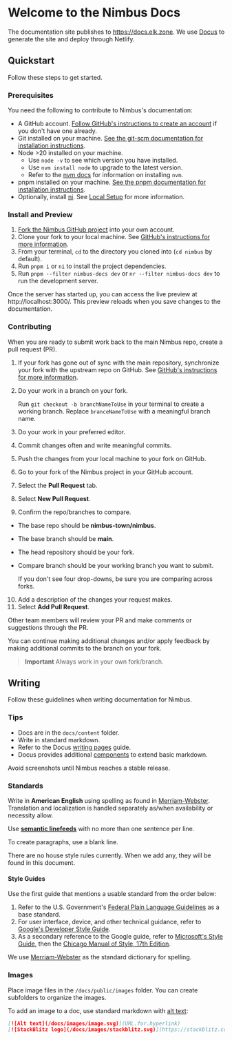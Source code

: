 # Welcome to the Nimbus Docs

The documentation site publishes to https://docs.elk.zone. We use [Docus](https://docus.dev) to generate the site and deploy through Netlify.

## Quickstart

Follow these steps to get started.

### Prerequisites

You need the following to contribute to Nimbus's documentation:

- A GitHub account. [Follow GitHub's instructions to create an account](https://docs.github.com/en/get-started/start-your-journey/creating-an-account-on-github) if you don't have one already.
- Git installed on your machine. [See the git-scm documentation for installation instructions](https://git-scm.com/downloads).
- Node >20 installed on your machine.
  - Use `node -v` to see which version you have installed.
  - Use `nvm install node` to upgrade to the latest version.
  - Refer to the [nvm docs](https://github.com/nvm-sh/nvm#installing-and-updating) for information on installing `nvm`.
- pnpm installed on your machine. [See the pnpm documentation for installation instructions](https://pnpm.io/installation).
- Optionally, install [ni](https://github.com/antfu/ni#ni). See [Local Setup](../README.md#local-setup) for more information.

### Install and Preview

1. [Fork the Nimbus GitHub project](https://github.com/nimbus-town/nimbus/fork) into your own account.
2. Clone your fork to your local machine. See [GitHub's instructions for more information](https://docs.github.com/en/pull-requests/collaborating-with-pull-requests/working-with-forks/fork-a-repo#cloning-your-forked-repository).
3. From your terminal, `cd` to the directory you cloned into (`cd nimbus` by default).
4. Run `pnpm i` or `ni` to install the project dependencies.
5. Run `pnpm --filter nimbus-docs dev` or `nr --filter nimbus-docs dev` to run the development server.

Once the server has started up, you can access the live preview at http://localhost:3000/. This preview reloads when you save changes to the documentation.

### Contributing

When you are ready to submit work back to the main Nimbus repo, create a pull request (PR).

1. If your fork has gone out of sync with the main repository, synchronize your fork with the upstream repo on GitHub. See [GitHub's instructions for more information](https://docs.github.com/en/pull-requests/collaborating-with-pull-requests/working-with-forks/syncing-a-fork).
2. Do your work in a branch on your fork.

      Run `git checkout -b branchNameToUse` in your terminal to create a working branch. Replace `branceNameToUse` with a meaningful branch name.
3. Do your work in your preferred editor.
4. Commit changes often and write meaningful commits.
5. Push the changes from your local machine to your fork on GitHub.
6. Go to your fork of the Nimbus project in your GitHub account.
7. Select the **Pull Request** tab.
8. Select **New Pull Request**.
9.  Confirm the repo/branches to compare.
   - The base repo should be **nimbus-town/nimbus**.
   - The base branch should be **main**.
   - The head repository should be your fork.
   - Compare branch should be your working branch you want to submit.

      If you don't see four drop-downs, be sure you are comparing across forks.
10. Add a description of the changes your request makes.
11. Select **Add Pull Request**.

Other team members will review your PR and make comments or suggestions through the PR.

You can continue making additional changes and/or apply feedback by making additional commits to the branch on your fork.

> **Important** Always work in your own fork/branch.

## Writing

Follow these guidelines when writing documentation for Nimbus.

### Tips

- Docs are in the `docs/content` folder.
- Write in standard markdown.
- Refer to the Docus [writing pages](https://docus.dev/introduction/writing-pages) guide.
- Docus provides additional [components](https://docus.dev/api/components) to extend basic markdown.

Avoid screenshots until Nimbus reaches a stable release.

### Standards

Write in **American English** using spelling as found in [Merriam-Webster](https://www.merriam-webster.com). Translation and localization is handled separately as/when availability or necessity allow.

Use [**semantic linefeeds**](https://rhodesmill.org/brandon/2012/one-sentence-per-line/) with no more than one sentence per line.

To create paragraphs, use a blank line.

There are no house style rules currently. When we add any, they will be found in this document.

#### Style Guides

Use the first guide that mentions a usable standard from the order below:

1. Refer to the U.S. Government's [Federal Plain Language Guidelines](https://www.plainlanguage.gov/guidelines/) as a base standard.
2. For user interface, device, and other technical guidance, refer to [Google's Developer Style Guide](https://developers.google.com/style).
3. As a secondary reference to the Google guide, refer to [Microsoft's Style Guide](https://docs.microsoft.com/style-guide/welcome/), then the [Chicago Manual of Style, 17th Edition](https://www.chicagomanualofstyle.org/home.html).

We use [Merriam-Webster](https://www.merriam-webster.com/) as the standard dictionary for spelling.

### Images

Place image files in the `/docs/public/images` folder. You can create subfolders to organize the images.

To add an image to a doc, use standard markdown with [alt text](https://accessibility.huit.harvard.edu/describe-content-images):

```md
[![Alt text](/docs/images/image.svg)](URL.for.hyperlink)
[![StackBlitz logo](/docs/images/stackblitz.svg)](https://stackblitz.com/)
```
